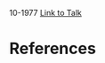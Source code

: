 

10-1977
[Link to Talk](https://www.churchofjesuschrist.org/study/general-conference/1977/10/saturday-morning-session?lang=eng)



# References
